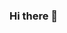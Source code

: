 ### Hi there 👋

<!--
**RUDRANSH-hub/RUDRANSH-hub** is a ✨ _special_ ✨ repository because its `README.md` (this file) appears on your GitHub profile.



🌱 A Data Science and Machine learning Enthusiast

